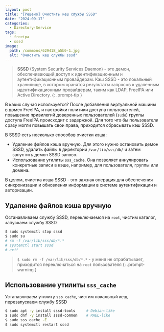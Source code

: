 ```yaml
---
layout: post
title: "[Решено] Очистить кеш службы SSSD"
date: "2024-09-17"
categories:
  - Directory-Service
tags:
  - freeipa
  - sssd
image:
  path: /commons/629418_a5b0-1.jpg
  alt: "Очистить кеш службы sssd"
---
```


> **SSSD** (System Security Services Daemon) - это демон, обеспечивающий доступ к идентификационным и аутентификационным провайдерам. Кэш SSSD - это локальный хранилище, в котором хранятся результаты запросов к удаленным идентификационным провайдерам, таким как LDAP, FreeIPA или Active Directory.
{: .prompt-tip }

В каких случая используется?
После добавления виртуальной машины в домен FreeIPA, и настройки политики доступа пользователей, повышение привилегий доверенных пользователей (`sudo`) группы доступа FreeIPA происходит с задержкой. Для того что бы пользователи сразу могли повышать свои права, приходится сбрасывать кэш SSSD.

В SSSD есть несколько способов очистки кэша:

- Удаление файлов кэша вручную. Для этого нужно остановить демон SSSD, удалить файлы в директории `/var/lib/sss/db/` и затем запустить демон SSSD заново.
- Использование утилиты `sss_cache`. Она позволяет аннулировать конкретные записи в кэше, например, для пользователя, группы или домена.

В целом, очистка кэша SSSD - это важная операция для обеспечения синхронизации и обновления информации в системе аутентификации и авторизации.

## Удаление файлов кэша вручную

Останавливаем службу SSSD, переключаемся на `root`, чистим каталог, запускаем службу SSSD

```sh
$ sudo systemctl stop sssd
$ sudo su
# rm -f /var/lib/sss/db/*.*
# systemctl start sssd
# exit
```

> `$ sudo rm -f /var/lib/sss/db/*.*` - у меня не отрабатывает, приходится переключаться на `root` пользователя
{: .prompt-warning }

## Использование утилиты `sss_cache`

Устанавливаем утилиту `sss_cache`, чистим локальный кеш, перезапускаем службу SSSD

```sh
$ sudo apt -y install sssd-tools     # Debian-like
$ sudo dnf -y install sssd-common    # RHEL-like
$ sudo sss_cache -E
$ sudo systemctl restart sssd
```
